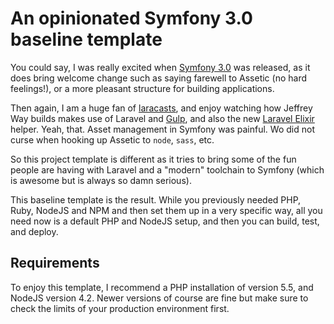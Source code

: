 # An opinionated Symfony 3.0 baseline template

You could say, I was really excited when [Symfony 3.0][symfony] was released,
as it does bring welcome change such as saying farewell to Assetic (no hard
feelings!), or a more pleasant structure for building applications.

Then again, I am a huge fan of [laracasts][laracasts], and enjoy watching how
Jeffrey Way builds makes use of Laravel and [Gulp][gulpjs], and also the new
[Laravel Elixir][elixir] helper. Yeah, that. Asset management in Symfony was
painful. Wo did not curse when hooking up Assetic to `node`, `sass`, etc.

So this project template is different as it tries to bring some of the fun
people are having with Laravel and a "modern" toolchain to Symfony (which is
awesome but is always so damn serious).

This baseline template is the result. While you previously needed PHP, Ruby,
NodeJS and NPM and then set them up in a very specific way, all you need now
is a default PHP and NodeJS setup, and then you can build, test, and deploy.

## Requirements

To enjoy this template, I recommend a PHP installation of version 5.5, and
NodeJS version 4.2. Newer versions of course are fine but make sure to check
the limits of your production environment first.

[symfony]:   http://symfony.com/
[deployer]:  http://deployer.org/
[nodejs]:    http://nodejs.org/
[npm]:       http://npmjs.com/
[gulpjs]:    http://gulpjs.com
[elixir]:    http://github.com/laravel/elixir
[laracasts]: http://laracasts.com/
